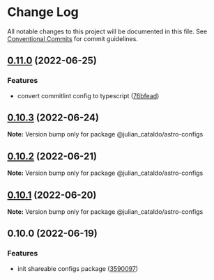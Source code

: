 # Change Log

All notable changes to this project will be documented in this file.
See [Conventional Commits](https://conventionalcommits.org) for commit guidelines.

## [0.11.0](https://github.com/JulianCataldo/astro/compare/@julian_cataldo/astro-configs@0.10.3...@julian_cataldo/astro-configs@0.11.0) (2022-06-25)


### Features

* convert commitlint config to typescript ([76bfead](https://github.com/JulianCataldo/astro/commit/76bfead3deaeb26106e1a61cc4fc807303859c1a))



## [0.10.3](https://github.com/JulianCataldo/astro/compare/@julian_cataldo/astro-configs@0.10.2...@julian_cataldo/astro-configs@0.10.3) (2022-06-24)

**Note:** Version bump only for package @julian_cataldo/astro-configs





## [0.10.2](https://github.com/JulianCataldo/astro/compare/@julian_cataldo/astro-configs@0.10.1...@julian_cataldo/astro-configs@0.10.2) (2022-06-21)

**Note:** Version bump only for package @julian_cataldo/astro-configs





## [0.10.1](https://github.com/JulianCataldo/astro/compare/@julian_cataldo/astro-configs@0.10.0...@julian_cataldo/astro-configs@0.10.1) (2022-06-20)

**Note:** Version bump only for package @julian_cataldo/astro-configs





## 0.10.0 (2022-06-19)


### Features

* init shareable configs package ([3590097](https://github.com/JulianCataldo/astro/commit/3590097d7bc41b52f0122adf4baecea22da40ee3))
